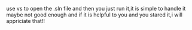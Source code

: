 use vs to open the .sln file and then you just run it,it is simple to handle it
maybe not good enough
and if it is helpful to you and you stared it,i will appriciate that!!

